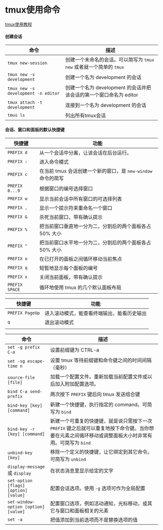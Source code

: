 # tmux使用命令



[tmux使用教程](https://pityonline.gitbooks.io/tmux-productive-mouse-free-development_zh/content/index.html)



#### 创建会话

| 命令                                | 描述                                                         |
| ----------------------------------- | ------------------------------------------------------------ |
| `tmux new-session`                  | 创建一个未命名的会话。可以简写为 `tmux new` 或者就一个简单的 `tmux` |
| `tmux new -s development`           | 创建一个名为 development 的会话                              |
| `tmux new -s development -n editor` | 创建一个名为 development 的会话并把该会话的第一个窗口命名为 editor |
| `tmux attach -t development`        | 连接到一个名为 development 的会话                            |
| `tmus ls`                           | 列出所有tmux会话                                             |



#### 会话、窗口和面板的默认快捷键

| 快捷键         | 功能                                                         |
| -------------- | ------------------------------------------------------------ |
| `PREFIX d`     | 从一个会话中分离，让该会话在后台运行。                       |
| `PREFIX :`     | 进入命令模式                                                 |
| `PREFIX c`     | 在当前 tmux 会话创建一个新的窗口，是 `new-window` 命令的简写 |
| `PREFIX 0...9` | 根据窗口的编号选择窗口                                       |
| `PREFIX w`     | 显示当前会话中所有窗口的可选择列表                           |
| `PREFIX ,`     | 显示一个提示符来重命名一个窗口                               |
| `PREFIX &`     | 杀死当前窗口，带有确认提示                                   |
| `PREFIX %`     | 把当前窗口垂直地一分为二，分割后的两个面板各占 50% 大小      |
| `PREFIX "`     | 把当前窗口水平地一分为二，分割后的两个面板各占 50% 大小      |
| `PREFIX o`     | 在已打开的面板之间循环移动当前焦点                           |
| `PREFIX q`     | 短暂地显示每个面板的编号                                     |
| `PREFIX x`     | 关闭当前面板，带有确认提示                                   |
| `PREFIX SPACE` | 循环地使用 tmux 的几个默认面板布局                           |



| 快捷键          | 功能                                       |
| --------------- | ------------------------------------------ |
| `PREFIX PageUp` | 进入滚动模式，能查看终端输出，能看历史输出 |
| `q`             | 退出滚动模式                               |
|                 |                                            |



| 命令                                  | 描述                                                         |
| ------------------------------------- | ------------------------------------------------------------ |
| `set -g prefix C-a`                   | 设置前缀键为 CTRL-a                                          |
| `set -sg escape-time n`               | 设置 tmux 等待前缀键和命令键之间的时间间隔（毫秒）           |
| `source-file [file]`                  | 加载一个配置文件。重新加载当前配置文件或以后加入附加配置选项。 |
| `bind C-a send-prefix`                | 两次按下 `PREFIX` 键后向 tmux 发送组合键                     |
| `bind-key [key] [command]`            | 新建一个快捷键，执行指定的 command。可简写为 `bind`          |
| `bind-key -r [key] [command]`         | 新建一个可重复的快捷键，就是说只需按下一次 `PREFIX` 键之后就可以重复地按下命令键。当你想要在元素之间循环移动或调整面板大小时非常有用。可简写为 `bind` |
| `unbind-key [key]`                    | 移除一个定义的快捷键，让它绑定到其它命令。可简写为 `unbind`  |
| `display-message` 或 `display`        | 在状态消息里显示给定的文字                                   |
| `set-option [flags] [option] [value]` | 配置会话选项。使用 `-g` 选项可作为全局配置                   |
| `set-window-option [option] [value]`  | 配置窗口选项，例如活动通知，光标移动，或其它与窗口和面板相关的元素 |
| `set -a`                              | 把值添加到当前选项而不是替换选项的值                         |